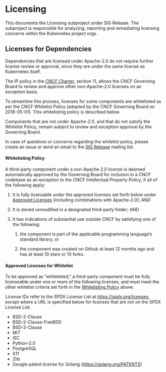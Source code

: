 # Licensing

This documents the Licensing subproject under SIG Release.
The subproject is responsible for analyzing, reporting and remediating
licensing concerns within the Kubernetes project orgs.

## Licenses for Dependencies

Dependencies that are licensed under Apache-2.0 do not require further license
review or approval, since they are under the same license as Kubernetes itself.

The IP policy in the [CNCF Charter], section 11, allows the CNCF Governing Board
to review and approve other non-Apache-2.0 licenses on an exception basis.

To streamline this process, licenses for some components are whitelisted as per
the CNCF Whitelist Policy (adopted by the CNCF Governing Board on 2018-05-01).
This whitelisting policy is described below.

Components that are not under Apache-2.0, and that do not satisfy the Whitelist
Policy, remain subject to review and exception approval by the Governing Board.

In case of questions or concerns regarding the whitelist policy,
please create an issue or send an email to the [SIG Release] mailing list.

#### Whitelisting Policy

A third-party component under a non-Apache 2.0 license is deemed
automatically approved by the Governing Board for inclusion in a CNCF codebase
as an exception to the CNCF Intellectual Property Policy,
if all of the following apply:

1. It is fully licensable under the approved licenses set forth below under
[Approved Licenses] (including combinations with Apache-2.0); AND

2. It is stored unmodified in a designated third-party folder; AND

3. It has indications of substantial use outside CNCF by satisfying one of the following:

    1. the component is part of the applicable programming language’s standard library; or

    2. the component was created on Github at least 12 months ago and has at least 10 stars or 10 forks.

#### Approved Licenses for Whitelist

To be approved as “whitelisted,” a third-party component must be fully
licenseable under one or more of the following licenses, and must meet the other
whitelist criteria set forth in the [Whitelisting Policy] above.

License IDs refer to the SPDX License List at https://spdx.org/licenses, except where
a URL is specified below for licenses that are not on the SPDX License List.

- BSD-2-Clause
- BSD-2-Clause-FreeBSD
- BSD-3-Clause
- MIT
- ISC
- Python-2.0
- PostgreSQL
- X11
- Zlib
- Google patent license for Golang (https://golang.org/PATENTS)

[Approved Licenses]: #approved-licenses-for-whitelist
[Whitelisting Policy]: #whitelisting-policy
[CNCF Charter]: https://github.com/cncf/foundation/blob/master/charter.md
[SIG Release]: https://groups.google.com/forum/#!forum/kubernetes-sig-release

